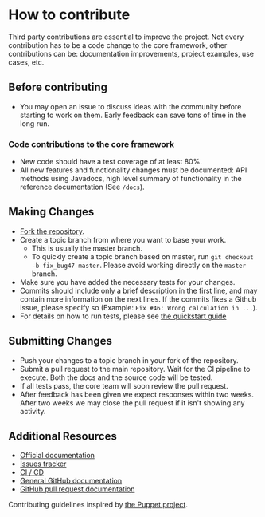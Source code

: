 # How to contribute

Third party contributions are essential to improve the project. Not every contribution has to be a code change to the core framework, other contributions can be: documentation improvements, project examples, use cases, etc.

## Before contributing

* You may open an issue to discuss ideas with the community before starting to work on them. Early feedback can save tons of time in the long run.

### Code contributions to the core framework
* New code should have a test coverage of at least 80%.
* All new features and functionality changes must be documented: API methods using Javadocs, high level summary of functionality in the reference documentation (See `/docs`).


## Making Changes

* [Fork the repository](https://github.com/rmartinsanta/mork/fork).
* Create a topic branch from where you want to base your work.
  * This is usually the master branch.
  * To quickly create a topic branch based on master, run `git checkout -b
    fix_bug47 master`. Please avoid working directly on the
    `master` branch.
* Make sure you have added the necessary tests for your changes.
* Commits should include only a brief description in the first line, and may contain more information on the next lines. If the commits fixes a Github issue, please specify so (Example: `Fix #46: Wrong calculation in ...`).
* For details on how to run tests, please see [the quickstart guide](https://mork-optimization.readthedocs.io/en/latest/quickstart/starting/)

## Submitting Changes
* Push your changes to a topic branch in your fork of the repository.
* Submit a pull request to the main repository. Wait for the CI pipeline to execute. Both the docs and the source code will be tested.
* If all tests pass, the core team will soon review the pull request.
* After feedback has been given we expect responses within two weeks. After two
  weeks we may close the pull request if it isn't showing any activity.

## Additional Resources

* [Official documentation](https://mork-optimization.readthedocs.io)
* [Issues tracker](https://github.com/rmartinsanta/mork/issues)
* [CI / CD](https://github.com/rmartinsanta/mork/actions)
* [General GitHub documentation](https://help.github.com/)
* [GitHub pull request documentation](https://help.github.com/articles/creating-a-pull-request/)

Contributing guidelines inspired by [the Puppet project](https://github.com/puppetlabs/puppet).
